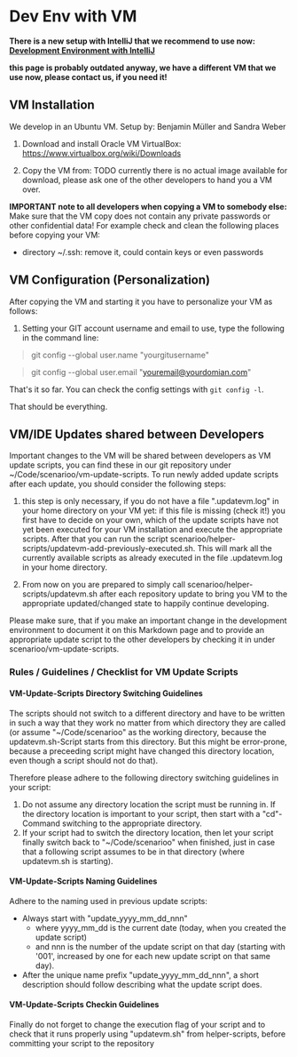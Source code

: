# Dev Env with VM

**There is a new setup with IntelliJ that we recommend to use now: [Development Environment with IntelliJ](Development-Environment-with-IntelliJ.md)**

**this page is probably outdated anyway, we have a different VM that we use now, please contact us, if you need it!**

##  VM Installation

We develop in an Ubuntu VM.
Setup by: Benjamin Müller and Sandra Weber

1. Download and install Oracle VM VirtualBox:
https://www.virtualbox.org/wiki/Downloads

2. Copy the VM from:
TODO currently there is no actual image available for download, please ask one of the other developers to hand you a VM over.

**IMPORTANT note to all developers when copying a VM to somebody else:** 
Make sure that the VM copy does not contain any private passwords or other confidential data!
For example check and clean the following places before copying your VM:
  * directory ~/.ssh: remove it, could contain keys or even passwords

##  VM Configuration (Personalization)

After copying the VM and starting it you have to personalize your VM as follows:

1. Setting your GIT account username and email to use, type the following in the command line:

  > git config --global user.name "yourgitusername"

  > git config --global user.email "youremail@yourdomian.com"

That's it so far. You can check the config settings with `git config -l`.

That should be everything.

## VM/IDE Updates shared between Developers

Important changes to the VM will be shared between developers as VM update scripts, you can find these in our git repository under ~/Code/scenarioo/vm-update-scripts. To run newly added update scripts after each update, you should consider the following steps:

1. this step is only necessary, if you do not have a file ".updatevm.log" in your home directory on your VM yet:
if this file is missing (check it!) you first have to decide on your own, which of the update scripts have not yet been executed for your VM installation and execute the appropriate scripts. After that you can run the script scenarioo/helper-scripts/updatevm-add-previously-executed.sh. This will mark all the currently available scripts as already executed in the file .updatevm.log in your home directory.

2. From now on you are prepared to simply call scenarioo/helper-scripts/updatevm.sh after each repository update to bring you VM to the appropriate updated/changed state to happily continue developing.

Please make sure, that if you make an important change in the development environment to document it on this Markdown page and to provide an appropriate update script to the other developers by checking it in under scenarioo/vm-update-scripts. 

### Rules / Guidelines / Checklist for VM Update Scripts

#### VM-Update-Scripts Directory Switching Guidelines
The scripts should not switch to a different directory and have to be written in such a way that they work no matter from which directory they are called (or assume "~/Code/scenarioo" as the working directory, because the updatevm.sh-Script starts from this directory. But this might be error-prone, because a preceeding script might have changed this directory location, even though a script should not do that).

Therefore please adhere to the following directory switching guidelines in your script:
1. Do not assume any directory location the script must be running in. If the directory location is important to your script, then start with a "cd"-Command switching to the appropriate directory.
2. If your script had to switch the directory location, then let your script finally switch back to "~/Code/scenarioo" when finished, just in case that a following script assumes to be in that directory (where updatevm.sh is starting).

#### VM-Update-Scripts Naming Guidelines
Adhere to the naming used in previous update scripts:
 * Always start with "update_yyyy_mm_dd_nnn"
   * where yyyy_mm_dd is the current date (today, when you created the update script) 
   * and nnn is the number of the update script on that day (starting with '001', increased by one for each new update script on that same day).
 * After the unique name prefix "update_yyyy_mm_dd_nnn", a short description should follow describing what the update script does.

#### VM-Update-Scripts Checkin Guidelines
Finally do not forget to change the execution flag of your script and to check that it runs properly using "updatevm.sh" from helper-scripts, before committing your script to the repository
